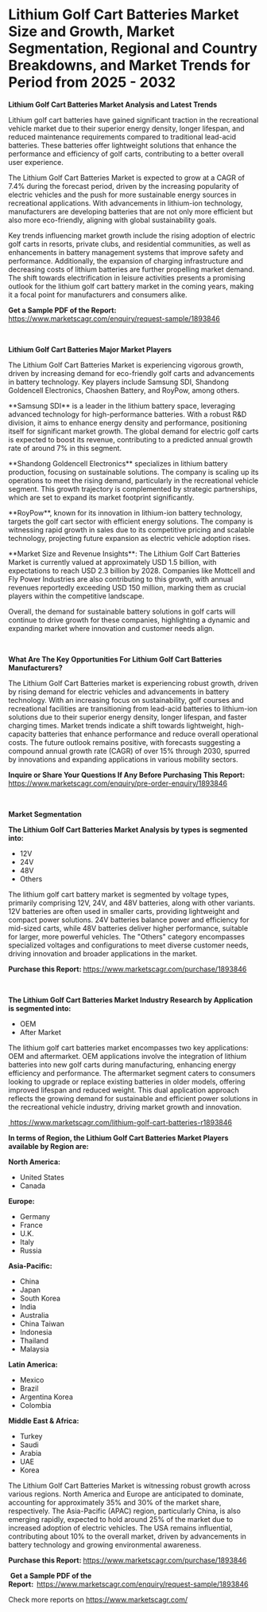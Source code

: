 <p><h1>Lithium Golf Cart Batteries Market Size and Growth, Market Segmentation, Regional and Country Breakdowns, and Market Trends for Period from 2025 -  2032</h1></p><p><strong>Lithium Golf Cart Batteries Market Analysis and Latest Trends</strong></p>
<p><p>Lithium golf cart batteries have gained significant traction in the recreational vehicle market due to their superior energy density, longer lifespan, and reduced maintenance requirements compared to traditional lead-acid batteries. These batteries offer lightweight solutions that enhance the performance and efficiency of golf carts, contributing to a better overall user experience.</p><p>The Lithium Golf Cart Batteries Market is expected to grow at a CAGR of 7.4% during the forecast period, driven by the increasing popularity of electric vehicles and the push for more sustainable energy sources in recreational applications. With advancements in lithium-ion technology, manufacturers are developing batteries that are not only more efficient but also more eco-friendly, aligning with global sustainability goals.</p><p>Key trends influencing market growth include the rising adoption of electric golf carts in resorts, private clubs, and residential communities, as well as enhancements in battery management systems that improve safety and performance. Additionally, the expansion of charging infrastructure and decreasing costs of lithium batteries are further propelling market demand. The shift towards electrification in leisure activities presents a promising outlook for the lithium golf cart battery market in the coming years, making it a focal point for manufacturers and consumers alike.</p></p>
<p><strong>Get a Sample PDF of the Report:&nbsp;</strong> <a href="https://www.marketscagr.com/enquiry/request-sample/1893846?utm_campaign=3580&utm_medium=2&utm_source=Github&utm_content=ia&utm_term=30032025&utm_id=lithium-golf-cart-batteries">https://www.marketscagr.com/enquiry/request-sample/1893846</a></p>
<p>&nbsp;</p>
<p><strong>Lithium Golf Cart Batteries Major Market Players</strong></p>
<p><p>The Lithium Golf Cart Batteries Market is experiencing vigorous growth, driven by increasing demand for eco-friendly golf carts and advancements in battery technology. Key players include Samsung SDI, Shandong Goldencell Electronics, Chaoshen Battery, and RoyPow, among others. </p><p>**Samsung SDI** is a leader in the lithium battery space, leveraging advanced technology for high-performance batteries. With a robust R&D division, it aims to enhance energy density and performance, positioning itself for significant market growth. The global demand for electric golf carts is expected to boost its revenue, contributing to a predicted annual growth rate of around 7% in this segment.</p><p>**Shandong Goldencell Electronics** specializes in lithium battery production, focusing on sustainable solutions. The company is scaling up its operations to meet the rising demand, particularly in the recreational vehicle segment. This growth trajectory is complemented by strategic partnerships, which are set to expand its market footprint significantly.</p><p>**RoyPow**, known for its innovation in lithium-ion battery technology, targets the golf cart sector with efficient energy solutions. The company is witnessing rapid growth in sales due to its competitive pricing and scalable technology, projecting future expansion as electric vehicle adoption rises.</p><p>**Market Size and Revenue Insights**: The Lithium Golf Cart Batteries Market is currently valued at approximately USD 1.5 billion, with expectations to reach USD 2.3 billion by 2028. Companies like Mottcell and Fly Power Industries are also contributing to this growth, with annual revenues reportedly exceeding USD 150 million, marking them as crucial players within the competitive landscape.</p><p>Overall, the demand for sustainable battery solutions in golf carts will continue to drive growth for these companies, highlighting a dynamic and expanding market where innovation and customer needs align.</p></p>
<p>&nbsp;</p>
<p><strong>What Are The Key Opportunities For Lithium Golf Cart Batteries Manufacturers?</strong></p>
<p><p>The Lithium Golf Cart Batteries market is experiencing robust growth, driven by rising demand for electric vehicles and advancements in battery technology. With an increasing focus on sustainability, golf courses and recreational facilities are transitioning from lead-acid batteries to lithium-ion solutions due to their superior energy density, longer lifespan, and faster charging times. Market trends indicate a shift towards lightweight, high-capacity batteries that enhance performance and reduce overall operational costs. The future outlook remains positive, with forecasts suggesting a compound annual growth rate (CAGR) of over 15% through 2030, spurred by innovations and expanding applications in various mobility sectors.</p></p>
<p><strong>Inquire or Share Your Questions If Any Before Purchasing This Report:</strong> <a href="https://www.marketscagr.com/enquiry/pre-order-enquiry/1893846?utm_campaign=3580&utm_medium=2&utm_source=Github&utm_content=ia&utm_term=30032025&utm_id=lithium-golf-cart-batteries">https://www.marketscagr.com/enquiry/pre-order-enquiry/1893846</a></p>
<p>&nbsp;</p>
<p><strong>Market Segmentation</strong></p>
<p><strong>The Lithium Golf Cart Batteries Market Analysis by types is segmented into:</strong></p>
<p><ul><li>12V</li><li>24V</li><li>48V</li><li>Others</li></ul></p>
<p><p>The lithium golf cart battery market is segmented by voltage types, primarily comprising 12V, 24V, and 48V batteries, along with other variants. 12V batteries are often used in smaller carts, providing lightweight and compact power solutions. 24V batteries balance power and efficiency for mid-sized carts, while 48V batteries deliver higher performance, suitable for larger, more powerful vehicles. The "Others" category encompasses specialized voltages and configurations to meet diverse customer needs, driving innovation and broader applications in the market.</p></p>
<p><strong>Purchase this Report:&nbsp;</strong><a href="https://www.marketscagr.com/purchase/1893846?utm_campaign=3580&utm_medium=2&utm_source=Github&utm_content=ia&utm_term=30032025&utm_id=lithium-golf-cart-batteries">https://www.marketscagr.com/purchase/1893846</a></p>
<p>&nbsp;</p>
<p><strong>The Lithium Golf Cart Batteries Market Industry Research by Application is segmented into:</strong></p>
<p><ul><li>OEM</li><li>After Market</li></ul></p>
<p><p>The lithium golf cart batteries market encompasses two key applications: OEM and aftermarket. OEM applications involve the integration of lithium batteries into new golf carts during manufacturing, enhancing energy efficiency and performance. The aftermarket segment caters to consumers looking to upgrade or replace existing batteries in older models, offering improved lifespan and reduced weight. This dual application approach reflects the growing demand for sustainable and efficient power solutions in the recreational vehicle industry, driving market growth and innovation.</p></p>
<p><a href="https://www.marketscagr.com/lithium-golf-cart-batteries-r1893846?utm_campaign=3580&utm_medium=2&utm_source=Github&utm_content=ia&utm_term=30032025&utm_id=lithium-golf-cart-batteries">&nbsp;https://www.marketscagr.com/lithium-golf-cart-batteries-r1893846</a></p>
<p><strong>In terms of Region, the Lithium Golf Cart Batteries Market Players available by Region are:</strong></p>
<p>
    <p> <strong> North America: </strong>
        <ul>
            <li>United States</li>
            <li>Canada</li>
        </ul>
        </p> 
    <p> <strong> Europe: </strong>
        <ul>
            <li>Germany</li>
            <li>France</li>
            <li>U.K.</li>
            <li>Italy</li>
            <li>Russia</li>
        </ul>
        </p> 
    <p> <strong> Asia-Pacific: </strong>
        <ul>
            <li>China</li>
            <li>Japan</li>
            <li>South Korea</li>
            <li>India</li>
            <li>Australia</li>
            <li>China Taiwan</li>
            <li>Indonesia</li>
            <li>Thailand</li>
            <li>Malaysia</li>
        </ul>
        </p> 
    <p> <strong> Latin America: </strong>
        <ul>
            <li>Mexico</li>
            <li>Brazil</li>
            <li>Argentina Korea</li>
            <li>Colombia</li>
        </ul>
        </p> 
    <p> <strong> Middle East & Africa: </strong>
        <ul>
            <li>Turkey</li>
            <li>Saudi</li>
            <li>Arabia</li>
            <li>UAE</li>
            <li>Korea</li>
        </ul>
    </p>
    </p>
<p><p>The Lithium Golf Cart Batteries Market is witnessing robust growth across various regions. North America and Europe are anticipated to dominate, accounting for approximately 35% and 30% of the market share, respectively. The Asia-Pacific (APAC) region, particularly China, is also emerging rapidly, expected to hold around 25% of the market due to increased adoption of electric vehicles. The USA remains influential, contributing about 10% to the overall market, driven by advancements in battery technology and growing environmental awareness.</p></p>
<p><strong>Purchase this Report: </strong><a href="https://www.marketscagr.com/purchase/1893846?utm_campaign=3580&utm_medium=2&utm_source=Github&utm_content=ia&utm_term=30032025&utm_id=lithium-golf-cart-batteries">https://www.marketscagr.com/purchase/1893846</a></p>
<p>&nbsp;<strong>Get a Sample PDF of the Report:&nbsp;&nbsp;</strong><a href="https://www.marketscagr.com/enquiry/request-sample/1893846?utm_campaign=3580&utm_medium=2&utm_source=Github&utm_content=ia&utm_term=30032025&utm_id=lithium-golf-cart-batteries">https://www.marketscagr.com/enquiry/request-sample/1893846</a></p>
<p><strong></strong></p>
<p>Check more reports on <a href="https://www.marketscagr.com/?utm_campaign=3580&utm_medium=2&utm_source=Github&utm_content=ia&utm_term=30032025&utm_id=lithium-golf-cart-batteries">https://www.marketscagr.com/</a></p>